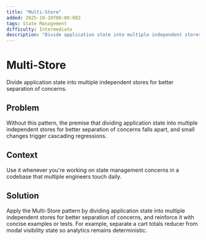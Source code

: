 ```yaml
---
title: "Multi-Store"
added: 2025-10-10T00:00:00Z
tags: State Management
difficulty: Intermediate
description: "Divide application state into multiple independent stores for better separation of concerns."
---
```

# Multi-Store

Divide application state into multiple independent stores for better separation of concerns.

## Problem

Without this pattern, the premise that dividing application state into multiple independent stores for better separation of concerns falls apart, and small changes trigger cascading regressions.

## Context

Use it whenever you're working on state management concerns in a codebase that multiple engineers touch daily.

## Solution

Apply the Multi-Store pattern by dividing application state into multiple independent stores for better separation of concerns, and reinforce it with concise examples or tests. For example, separate a cart totals reducer from modal visibility state so analytics remains deterministic.
